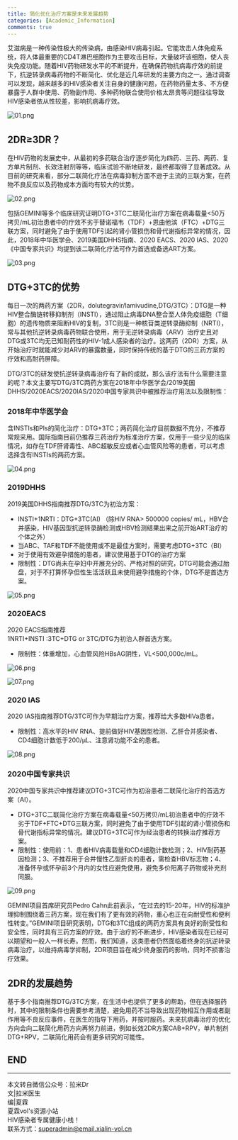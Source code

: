 ```yaml
---
title: 简化优化治疗方案是未来发展趋势
categories: [Academic_Information]
comments: true
---
```


艾滋病是一种传染性极大的传染病，由感染HIV病毒引起。它能攻击人体免疫系统，将人体最重要的CD4T淋巴细胞作为主要攻击目标，大量破坏该细胞，使人丧失免疫功能。随着HIV药物研发水平的不断提升，在确保药物抗病毒疗效的前提下，抗逆转录病毒药物的不断简化、优化是近几年研发的主要方向之一。通过调查可以发现，越来越多的HIV感染者关注自身的健康问题，在药物药量太多、不方便暴露于人群中使用、药物副作用、多种药物联合使用价格太昂贵等问题往往导致HIV感染者依从性较差，影响抗病毒疗效。

![01.png](https://i.loli.net/2020/11/13/ZRz2QEvMaK3iLpS.png)

## 2DR≥3DR？
在HIV药物的发展史中，从最初的多药联合治疗逐步简化为四药、三药、两药、复方单片制剂、长效注射剂等等，临床试验不断地研发，最终都取得了显著成效。从目前的研究来看，部分二联简化疗法在病毒抑制方面不逊于主流的三联方案，在药物不良反应以及药物成本方面均有较大的优势。

![02.png](https://i.loli.net/2020/11/13/J7iIyQfrP1LhVpg.png)

包括GEMINI等多个临床研究证明DTG+3TC二联简化治疗方案在病毒载量<50万拷贝/mL初治患者中的疗效不劣于替诺福韦（TDF）+恩曲他滨（FTC）+DTG三联方案，同时避免了由于使用TDF引起的肾小管损伤和骨代谢指标异常的情况，因此，2018年中华医学会、2019美国DHHS指南、2020 EACS、2020 IAS、2020《中国专家共识》均提到该二联简化疗法可作为首选或备选ART方案。

![03.png](https://i.loli.net/2020/11/13/KwJf2PdzInsRThN.png)

## DTG+3TC的优势

每日一次的两药方案（2DR，dolutegravir/lamivudine,DTG/3TC）：DTG是一种HIV整合酶链转移抑制剂（INSTI），通过阻止病毒DNA整合至人体免疫细胞（T细胞）的遗传物质来阻断HIV的复制，3TC则是一种核苷类逆转录酶抑制（NRTI），常与其他抗逆转录病毒药物联合使用，用于无逆转录病毒（ARV）治疗史且对DTG或3TC均无已知耐药性的HIV-1成人感染者的治疗。这两药（2DR）方案，从开始治疗时就能减少对ARV的暴露数量，同时保持传统的基于DTG的三药方案的疗效和高耐药屏障。

DTG/3TC的研发使抗逆转录病毒治疗有了新的成就，那么该疗法有什么需要注意的呢？本文主要写DTG/3TC两药方案在2018年中华医学会/2019美国DHHS/2020EACS/2020IAS/2020中国专家共识中被推荐治疗用法以及限制性：

### 2018年中华医学会

含INSTIs和PIs的简化治疗：DTG+3TC；两药简化治疗目前数据不充分，不推荐常规采用。国际指南目前仍推荐三药治疗为标准治疗方案，仅用于一些少见的临床情况，如存在TDF肝肾毒性、ABC超敏反应或者心血管风险等的患者，可以考虑选择含有INSTIs的两药方案。

![04.png](https://i.loli.net/2020/11/13/h7UMR4WNvriaGEw.png)

### 2019DHHS

2019美国DHHS指南推荐DTG/3TC为初治方案：<br>
- INSTI+1NRTI：DTG+3TC(AI) （除HIV RNA> 500000 copies/ mL，HBV合并感染，HIV基因型抗逆转录酶检测或HBV检测结果出来之前开始ART治疗的个体之外）<br>
- 当ABC、TAF和TDF不能使用或不是最佳方案时，需要考虑DTG+3TC（BI）<br>
- 对于使用有效避孕措施的患者，建议使用基于DTG的治疗方案<br>
- 限制性：DTG尚未在孕妇中开展充分的、严格对照的研究，DTG可能会通过胎盘，对于不打算怀孕但性生活活跃且未使用避孕措施的个体，DTG不是首选方案。<br>

![05.png](https://i.loli.net/2020/11/13/krGqmAsL1g7h3WE.png)

### 2020EACS

2020 EACS指南推荐<br>
1NRTI+INSTI :3TC+DTG or 3TC/DTG为初治人群首选方案。<br>
- 限制性：体重增加，心血管风险HBsAG阴性，VL<500,000c/mL。<br>

![06.png](https://i.loli.net/2020/11/13/AJcmSECd1KtQU2s.png)

![07.png](https://i.loli.net/2020/11/13/XlbBWURhoFgsOkS.png)

### 2020 IAS

2020 IAS指南推荐DTG/3TC可作为早期治疗方案，推荐给大多数HIVa患者。<br>
- 限制性：高水平的HIV RNA、提前做好HIV基因型检测、乙肝合并感染者、CD4细胞计数低于200/μL、注意肾功能不全的患者。<br>

![08.png](https://i.loli.net/2020/11/13/FjyQaEldmzTVN7H.png)

### 2020中国专家共识

2020中国专家共识中推荐建议DTG+3TC可作为初治患者二联简化治疗的首选方案（AI）。<br>
- DTG+3TC二联简化治疗方案在病毒载量<50万拷贝/mL初治患者中的疗效不劣于TDF+FTC+DTG三联方案，同时避免了由于使用TDF引起的肾小管损伤和骨代谢指标异常的情况。建议DTG+3TC可作为经治患者的转换治疗推荐方案。<br>
- 限制性：使用前：1、患者HIV病毒载量和CD4细胞计数检测；2、HIV耐药基因检测；3、不推荐用于合并慢性乙型肝炎的患者，需检查HBV标志物；4、准备怀孕或怀孕前3个月内的女性应避免使用，避免多价阳离子药物或补充剂同服。<br>

![09.png](https://i.loli.net/2020/11/13/9VvBADpgiswu2xU.png)

GEMINI项目首席研究员Pedro Cahn此前表示，“在过去的15-20年，HIV的标准护理抑制围绕着三药方案，现在我们有了更有效的药物，重心也正在向耐受性和便利性转变。”GEMINI项目研究表明，DTG和3TC组成的两药方案具有良好的耐受性和安全性，同时具有三药方案的疗效。由于治疗的不断进步，HIV感染者现在已经可以期望和一般人一样长寿。然而，我们知道，这类患者仍然面临着终身的抗逆转录病毒治疗，以维持病毒学抑制，2DR项目旨在减少终身服药的影响，同时不损害治疗效果。

## 2DR的发展趋势

基于多个指南推荐DTG/3TC方案，在生活中也提供了更多的帮助，但在选择服药时，其中的限制条件也需要参考清楚，避免用药不当导致出现药物相互作用或者副作用等不良反应事件，在医生的指导下用药，并按时服药。未来抗病毒治疗的优化方向会向二联简化用药方向再努力前进，例如长效2DR方案CAB+RPV，单片制剂DTG+RPV，二联简化用药会有更多研究的可能性。



END<br>
---

---
本文转自微信公众号：拉米Dr<br>
文|拉米医生<br>
编|夏霖<br>
夏霖vol's资源小站<br>
HIV感染者专属健康小栈！<br>
联系方式：superadmin@email.xialin-vol.cn
